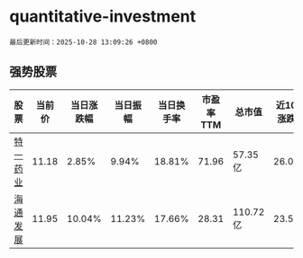 # quantitative-investment

`最后更新时间：2025-10-28 13:09:26 +0800`

## 强势股票

|股票|当前价|当日涨跌幅|当日振幅|当日换手率|市盈率TTM|总市值|近10日涨跌幅|
|----|----|----|----|----|----|----|----|
|[特一药业](https://xueqiu.com/S/SZ002728)|11.18|2.85%|9.94%|18.81%|71.96|57.35亿|26.04%|
|[海通发展](https://xueqiu.com/S/SH603162)|11.95|10.04%|11.23%|17.66%|28.31|110.72亿|23.58%|
